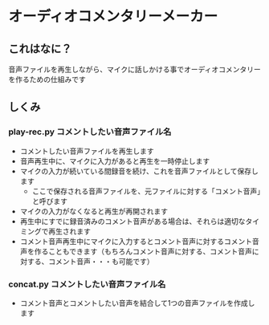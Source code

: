 # オーディオコメンタリーメーカー

## これはなに？

音声ファイルを再生しながら、マイクに話しかける事でオーディオコメンタリーを作るための仕組みです

## しくみ

### play-rec.py コメントしたい音声ファイル名

- コメントしたい音声ファイルを再生します
- 音声再生中に、マイクに入力があると再生を一時停止します
- マイクの入力が続いている間録音を続け、これを音声ファイルとして保存します
  - ここで保存される音声ファイルを、元ファイルに対する「コメント音声」と呼びます
- マイクの入力がなくなると再生が再開されます
- 再生中にすでに録音済みのコメント音声がある場合は、それらは適切なタイミングで再生されます
- コメント音声再生中にマイクに入力するとコメント音声に対するコメント音声を作ることもできます（もちろんコメント音声に対する、コメント音声に対する、コメント音声・・・も可能です）

### concat.py コメントしたい音声ファイル名

- コメント音声とコメントしたい音声を結合して1つの音声ファイルを作成します
